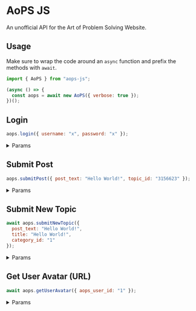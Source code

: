 # AoPS JS

An unofficial API for the Art of Problem Solving Website.

## Usage

Make sure to wrap the code around an `async` function and prefix the methods with `await`.

```js
import { AoPS } from "aops-js";

(async () => {
  const aops = await new AoPS({ verbose: true });
})();
```

## Login

```js
aops.login({ username: "x", password: "x" });
```

<details>

<summary>
Params
</summary>
<br/>

Required:

```
username
password
```

</details>

## Submit Post

```js
aops.submitPost({ post_text: "Hello World!", topic_id: "3156623" });
```

<details>

<summary>
Params
</summary>
<br/>
Required:

```
post_text
topic_id
```

Optional:

```
notify_email
allow_latex_errors
last_post_num
disable_bbcode
is_announcement
```

</details>

## Submit New Topic

```js
await aops.submitNewTopic({
  post_text: "Hello World!",
  title: "Hello World!",
  category_id: "1"
});
```

<details>

<summary>
Params
</summary>
<br/>

Required:

```
category_id
title
post_text
```

Optional:

```
tags
linked_tag
target_url
target_text
source
post_as_halp
pm_as_sheriff
allow_latex_errors
hidden_tags
restricted_tags
removed_autotags
notify_email
attachments
has_poll
poll_data
recipients
disable_bbcode
is_local_announcement
is_global_announcement
announce_through
```

</details>

## Get User Avatar (URL)

```js
await aops.getUserAvatar({ aops_user_id: "1" });
```

<details>

<summary>
Params
</summary>
<br/>
Required:

```
aops_user_id
```

<details>

